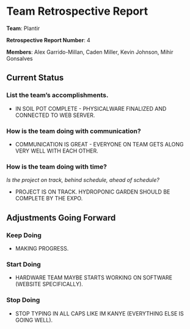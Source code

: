 # Team Retrospective Report

**Team**: Plantir

**Retrospective Report Number**: 4 

**Members**: Alex Garrido-Millan, Caden Miller, Kevin Johnson, Mihir Gonsalves

## Current Status

### List the team’s accomplishments.

* IN SOIL POT COMPLETE - PHYSICALWARE FINALIZED AND CONNECTED TO WEB SERVER.

### How is the team doing with communication?

* COMMUNICATION IS GREAT - EVERYONE ON TEAM GETS ALONG VERY WELL WITH EACH OTHER.

###  How is the team doing with time? 

*Is the project on track, behind schedule, ahead of schedule?*

* PROJECT IS ON TRACK. HYDROPONIC GARDEN SHOULD BE COMPLETE BY THE EXPO. 

## Adjustments Going Forward

### Keep Doing

* MAKING PROGRESS.

### Start Doing

* HARDWARE TEAM MAYBE STARTS WORKING ON SOFTWARE (WEBSITE SPECIFICALLY).

### Stop Doing

* STOP TYPING IN ALL CAPS LIKE IM KANYE (EVERYTHING ELSE IS GOING WELL).
